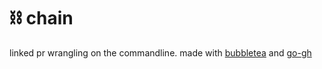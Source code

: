 # ⛓️ chain
linked pr wrangling on the commandline. made with [bubbletea](https://github.com/charmbracelet/bubbletea) and [go-gh](https://github.com/cli/go-gh)
